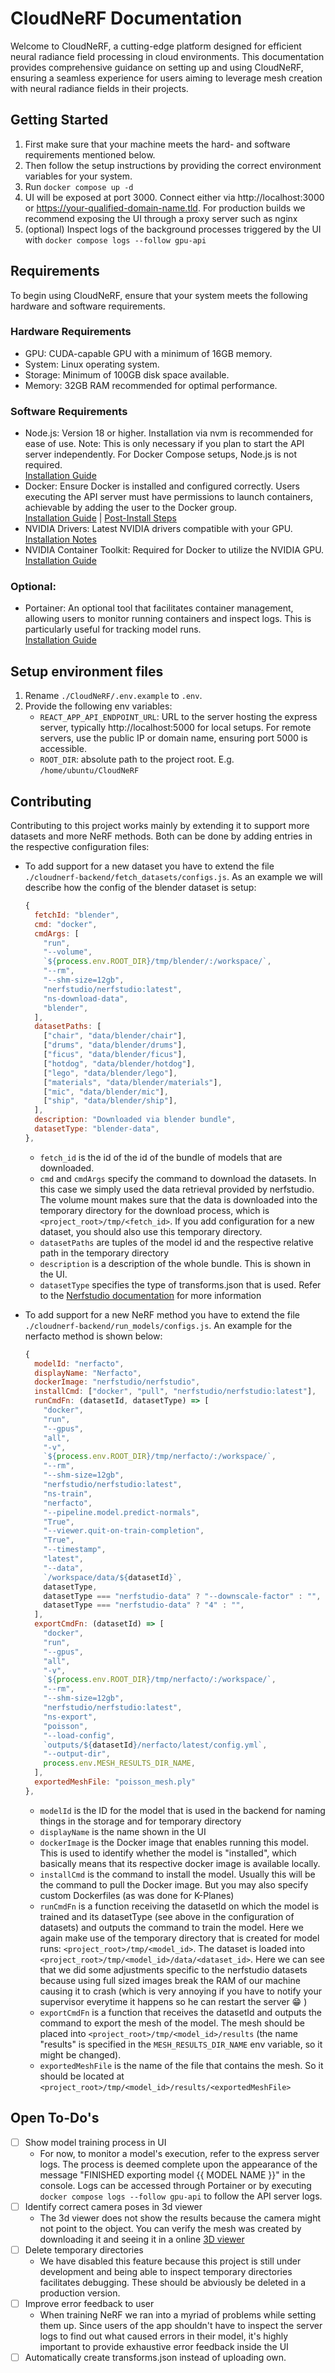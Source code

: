 # CloudNeRF Documentation

Welcome to CloudNeRF, a cutting-edge platform designed for efficient neural radiance field processing in cloud environments. This documentation provides comprehensive guidance on setting up and using CloudNeRF, ensuring a seamless experience for users aiming to leverage mesh creation with neural radiance fields in their projects.

## Getting Started

1. First make sure that your machine meets the hard- and software requirements mentioned below.
2. Then follow the setup instructions by providing the correct environment variables for your system.
3. Run `docker compose up -d`
4. UI will be exposed at port 3000. Connect either via http://localhost:3000 or https://your-qualified-domain-name.tld. For production builds we recommend exposing the UI through a proxy server such as nginx
5. (optional) Inspect logs of the background processes triggered by the UI with `docker compose logs --follow gpu-api`  

## Requirements

To begin using CloudNeRF, ensure that your system meets the following hardware and software requirements.

### Hardware Requirements

- GPU: CUDA-capable GPU with a minimum of 16GB memory.
- System: Linux operating system.
- Storage: Minimum of 100GB disk space available.
- Memory: 32GB RAM recommended for optimal performance.

### Software Requirements

- Node.js: Version 18 or higher. Installation via nvm is recommended for ease of use. Note: This is only necessary if you plan to start the API server independently. For Docker Compose setups, Node.js is not required. \
[Installation Guide](https://github.com/nvm-sh/nvm?tab=readme-ov-file#installing-and-updating)
- Docker: Ensure Docker is installed and configured correctly. Users executing the API server must have permissions to launch containers, achievable by adding the user to the Docker group. \
[Installation Guide](https://docs.docker.com/engine/install/ubuntu/) | [Post-Install Steps](https://docs.docker.com/engine/install/linux-postinstall/)
- NVIDIA Drivers: Latest NVIDIA drivers compatible with your GPU. \
[Installation Notes](https://docs.nvidia.com/datacenter/tesla/tesla-installation-notes/index.html)
- NVIDIA Container Toolkit: Required for Docker to utilize the NVIDIA GPU. \
[Installation Guide](https://docs.nvidia.com/datacenter/cloud-native/container-toolkit/latest/install-guide.html)

### Optional:

- Portainer: An optional tool that facilitates container management, allowing users to monitor running containers and inspect logs. This is particularly useful for tracking model runs. \
[Installation Guide](https://docs.portainer.io/start/install-ce/server/docker/linux)

## Setup environment files

1. Rename `./CloudNeRF/.env.example` to `.env`.
1. Provide the following env variables:
    - `REACT_APP_API_ENDPOINT_URL`: URL to the server hosting the express server, typically http://localhost:5000 for local setups. For remote servers, use the public IP or domain name, ensuring port 5000 is accessible.
    - `ROOT_DIR`: absolute path to the project root. E.g. `/home/ubuntu/CloudNeRF`

## Contributing

Contributing to this project works mainly by extending it to support more datasets and more NeRF methods. Both can be done by adding entries in the respective configuration files:

- To add support for a new dataset you have to extend the file `./cloudnerf-backend/fetch_datasets/configs.js`. As an example we will describe how the config of the blender dataset is setup:

  ```js
  {
    fetchId: "blender",
    cmd: "docker",
    cmdArgs: [
      "run",
      "--volume",
      `${process.env.ROOT_DIR}/tmp/blender/:/workspace/`,
      "--rm",
      "--shm-size=12gb",
      "nerfstudio/nerfstudio:latest",
      "ns-download-data",
      "blender",
    ],
    datasetPaths: [
      ["chair", "data/blender/chair"],
      ["drums", "data/blender/drums"],
      ["ficus", "data/blender/ficus"],
      ["hotdog", "data/blender/hotdog"],
      ["lego", "data/blender/lego"],
      ["materials", "data/blender/materials"],
      ["mic", "data/blender/mic"],
      ["ship", "data/blender/ship"],
    ],
    description: "Downloaded via blender bundle",
    datasetType: "blender-data",
  },
  ```
  - `fetch_id` is the id of the id of the bundle of models that are downloaded.
  - `cmd` and `cmdArgs` specify the command to download the datasets. In this case we simply used the data retrieval provided by nerfstudio. The volume mount makes sure that the data is downloaded into the temporary directory for the download process, which is `<project_root>/tmp/<fetch_id>`. If you add configuration for a new dataset, you should also use this temporary directory.
  - `datasetPaths` are tuples of the model id and the respective relative path in the temporary directory
  - `description` is a description of the whole bundle. This is shown in the UI.
  - `datasetType` specifies the type of transforms.json that is used. Refer to the [Nerfstudio documentation](https://docs.nerf.studio/developer_guides/pipelines/dataparsers.html#included-dataparsers) for more information

- To add support for a new NeRF method you have to extend the file `./cloudnerf-backend/run_models/configs.js`. An example for the nerfacto method is shown below:

  ```js
  {
    modelId: "nerfacto",
    displayName: "Nerfacto",
    dockerImage: "nerfstudio/nerfstudio",
    installCmd: ["docker", "pull", "nerfstudio/nerfstudio:latest"],
    runCmdFn: (datasetId, datasetType) => [
      "docker",
      "run",
      "--gpus",
      "all",
      "-v",
      `${process.env.ROOT_DIR}/tmp/nerfacto/:/workspace/`,
      "--rm",
      "--shm-size=12gb",
      "nerfstudio/nerfstudio:latest",
      "ns-train",
      "nerfacto",
      "--pipeline.model.predict-normals",
      "True",
      "--viewer.quit-on-train-completion",
      "True",
      "--timestamp",
      "latest",
      "--data",
      `/workspace/data/${datasetId}`,
      datasetType,
      datasetType === "nerfstudio-data" ? "--downscale-factor" : "",
      datasetType === "nerfstudio-data" ? "4" : "",
    ],
    exportCmdFn: (datasetId) => [
      "docker",
      "run",
      "--gpus",
      "all",
      "-v",
      `${process.env.ROOT_DIR}/tmp/nerfacto/:/workspace/`,
      "--rm",
      "--shm-size=12gb",
      "nerfstudio/nerfstudio:latest",
      "ns-export",
      "poisson",
      "--load-config",
      `outputs/${datasetId}/nerfacto/latest/config.yml`,
      "--output-dir",
      process.env.MESH_RESULTS_DIR_NAME,
    ],
    exportedMeshFile: "poisson_mesh.ply"
  },
  ```
  - `modelId` is the ID for the model that is used in the backend for naming things in the storage and for temporary directory
  - `displayName` is the name shown in the UI
  - `dockerImage` is the Docker image that enables running this model. This is used to identify whether the model is "installed", which basically means that its respective docker image is available locally.
  - `installCmd` is the command to install the model. Usually this will be the command to pull the Docker image. But you may also specify custom Dockerfiles (as was done for K-Planes)
  - `runCmdFn` is a function receiving the datasetId on which the model is trained and its datasetType (see above in the configuration of datasets) and outputs the command to train the model. Here we again make use of the temporary directory that is created for model runs: `<project_root>/tmp/<model_id>`. The dataset is loaded into `<project_root>/tmp/<model_id>/data/<dataset_id>`. Here we can see that we did some adjustments specific to the nerfstudio datasets because using full sized images break the RAM of our machine causing it to crash (which is very annoying if you have to notify your supervisor everytime it happens so he can restart the server :grin: )
  - `exportCmdFn` is a function that receives the datasetId and outputs the command to export the mesh of the model. The mesh should be placed into `<project_root>/tmp/<model_id>/results` (the name "results" is specified in the `MESH_RESULTS_DIR_NAME` env variable, so it might be changed).
  - `exportedMeshFile` is the name of the file that contains the mesh. So it should be located at `<project_root>/tmp/<model_id>/results/<exportedMeshFile>`


## Open To-Do's

- [ ] Show model training process in UI
  - For now, to monitor a model's execution, refer to the express server logs. The process is deemed complete upon the appearance of the message "FINISHED exporting model {{ MODEL NAME }}" in the console. Logs can be accessed through Portainer or by executing `docker compose logs --follow gpu-api` to follow the API server logs.
- [ ] Identify correct camera poses in 3d viewer
  - The 3d viewer does not show the results because the camera might not point to the object. You can verify the mesh was created by downloading it and seeing it in a online [3D viewer](https://3dviewer.net/)
- [ ] Delete temporary directories
  - We have disabled this feature because this project is still under development and being able to inspect temporary directories facilitates debugging. These should be abviously be deleted in a production version.
- [ ] Improve error feedback to user
  - When training NeRF we ran into a myriad of problems while setting them up. Since users of the app shouldn't have to inspect the server logs to find out what caused errors in their model, it's highly important to provide exhaustive error feedback inside the UI
- [ ] Automatically create transforms.json instead of uploading own.
